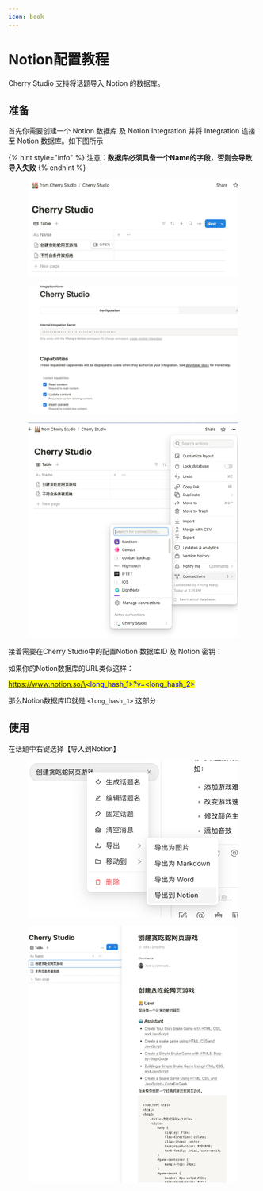 ```yaml
---
icon: book
---
```


# Notion配置教程

Cherry Studio 支持将话题导入 Notion 的数据库。

## 准备

首先你需要创建一个 Notion 数据库 及 Notion Integration.并将 Integration 连接至 Notion 数据库。如下图所示

{% hint style="info" %}
注意：**数据库必须具备一个Name的字段，否则会导致导入失败**
{% endhint %}



<figure><img src="../.gitbook/assets/image_notion1.png" alt="" width="524"><figcaption></figcaption></figure>

<figure><img src="../.gitbook/assets/image_notion_5.png" alt="" width="563"><figcaption></figcaption></figure>

<figure><img src="../.gitbook/assets/image_notion3.png" alt="" width="563"><figcaption></figcaption></figure>

接着需要在Cherry Studio中的配置Notion 数据库ID 及 Notion 密钥：

如果你的Notion数据库的URL类似这样：

<mark style="color:blue;">https://www.notion.so/\<long\_hash\_1>?v=\<long\_hash\_2></mark>

那么Notion数据库ID就是 `<long_hash_1>` 这部分

## 使用

在话题中右键选择【导入到Notion】

<figure><img src="../.gitbook/assets/image_notion_4.png" alt="" width="563"><figcaption></figcaption></figure>

<figure><img src="../.gitbook/assets/image_notion2.png" alt=""><figcaption></figcaption></figure>
